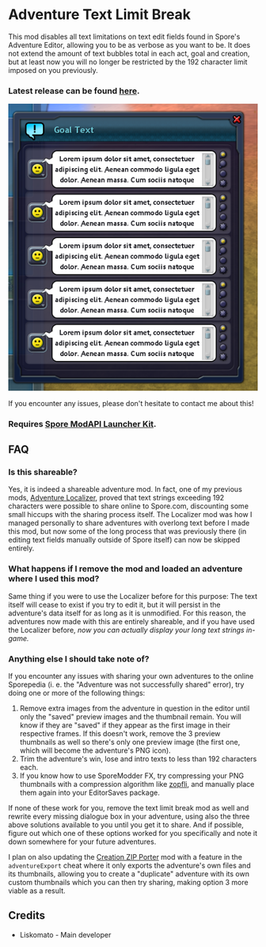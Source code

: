 # Adventure Text Limit Break
 This mod disables all text limitations on text edit fields found in Spore's Adventure Editor, allowing you to be as verbose as you want to be. It does not extend the amount of text bubbles total in each act, goal and creation, but at least now you will no longer be restricted by the 192 character limit imposed on you previously.

### Latest release can be found [here](https://github.com/Liskomato/Spore-AdventureTextLimitBreak/releases/latest).

![](TextLimitsBroken.png) 

 If you encounter any issues, please don't hesitate to contact me about this! 

 ### **Requires [Spore ModAPI Launcher Kit](http://davoonline.com/sporemodder/rob55rod/ModAPI/Public/).**

## FAQ
### Is this shareable?
Yes, it is indeed a shareable adventure mod. In fact, one of my previous mods, [Adventure Localizer](https://github.com/Liskomato/Spore-AdventureLocalizer), proved that text strings exceeding 192 characters were possible to share online to Spore.com, discounting some small hiccups with the sharing process itself. The Localizer mod was how I managed personally to share adventures with overlong text before I made this mod, but now some of the long process that was previously there (in editing text fields manually outside of Spore itself) can now be skipped entirely.

### What happens if I remove the mod and loaded an adventure where I used this mod?
Same thing if you were to use the Localizer before for this purpose: The text itself will cease to exist if you try to edit it, but it will persist in the adventure's data itself for as long as it is unmodified. For this reason, the adventures now made with this are entirely shareable, and if you have used the Localizer before, *now you can actually display your long text strings in-game.*

### Anything else I should take note of?
If you encounter any issues with sharing your own adventures to the online Sporepedia (i. e. the "Adventure was not successfully shared" error), try doing one or more of the following things:
1. Remove extra images from the adventure in question in the editor until only the "saved" preview images and the thumbnail remain. You will know if they are "saved" if they appear as the first image in their respective frames. If this doesn't work, remove the 3 preview thumbnails as well so there's only one preview image (the first one, which will become the adventure's PNG icon).
2. Trim the adventure's win, lose and intro texts to less than 192 characters each.
3. If you know how to use SporeModder FX, try compressing your PNG thumbnails with a compression algorithm like [zopfli](https://github.com/google/zopfli), and manually place them again into your EditorSaves package.

If none of these work for you, remove the text limit break mod as well and rewrite every missing dialogue box in your adventure, using also the three above solutions available to you until you get it to share. And if possible, figure out which one of these options worked for you specifically and note it down somewhere for your future adventures.

I plan on also updating the [Creation ZIP Porter](https://github.com/Liskomato/Spore-CreationZIP-Porter) mod with a feature in the ``adventureExport`` cheat where it only exports the adventure's own files and its thumbnails, allowing you to create a "duplicate" adventure with its own custom thumbnails which you can then try sharing, making option 3 more viable as a result.

 ## Credits
 - Liskomato - Main developer 
